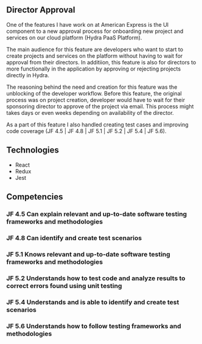 ## Director Approval

One of the features I have work on at American Express is the UI component to a new approval process for onboarding new project and services on our cloud platform (Hydra PaaS Platform).

The main audience for this feature are developers who want to start to create projects and services on the platform without having to wait for approval from their directors. In additiion, this feature is also for directors to more functionally in the application by approving or rejecting projects directly in Hydra.

The reasoning behind the need and creation for this feature was the unblocking of the developer workflow. Before this feature, the original process was on project creation, developer would have to wait for their sponsoring director to approve of the project via email. This process might takes days or even weeks depending on availability of the director.

As a part of this feature I also handled creating test cases and improving code coverage  (JF 4.5 | JF 4.8 | JF 5.1 | JF 5.2 | JF 5.4 | JF 5.6). 

## Technologies

- React
- Redux
- Jest

## Competencies

### JF 4.5 Can explain relevant and up-to-date software testing frameworks and methodologies

### JF 4.8 Can identify and create test scenarios

### JF 5.1 Knows relevant and up-to-date software testing frameworks and methodologies

### JF 5.2 Understands how to test code and analyze results to correct errors found using unit testing

### JF 5.4 Understands and is able to identify and create test scenarios

### JF 5.6 Understands how to follow testing frameworks and methodologies
